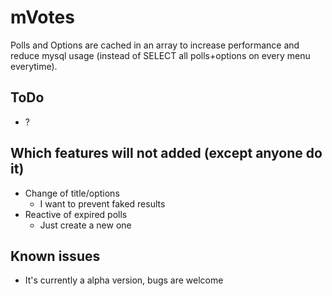 # mVotes
Polls and Options are cached in an array to increase performance and reduce mysql usage (instead of SELECT all polls+options on every menu everytime).

## ToDo
 - ?

## Which features will not added (except anyone do it)
 - Change of title/options
   - I want to prevent faked results
 - Reactive of expired polls
   - Just create a new one

## Known issues
 - It's currently a alpha version, bugs are welcome
